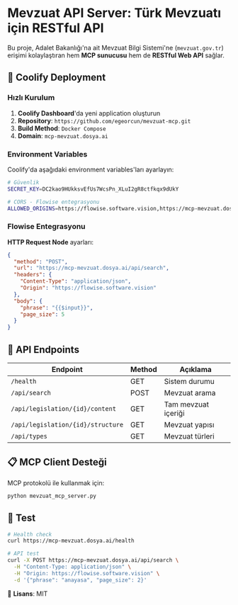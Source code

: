 # Mevzuat API Server: Türk Mevzuatı için RESTful API

Bu proje, Adalet Bakanlığı'na ait Mevzuat Bilgi Sistemi'ne (`mevzuat.gov.tr`) erişimi kolaylaştıran hem **MCP sunucusu** hem de **RESTful Web API** sağlar.

## 🚀 Coolify Deployment

### Hızlı Kurulum

1. **Coolify Dashboard**'da yeni application oluşturun
2. **Repository**: `https://github.com/egeorcun/mevzuat-mcp.git`
3. **Build Method**: `Docker Compose`
4. **Domain**: `mcp-mevzuat.dosya.ai`

### Environment Variables

Coolify'da aşağıdaki environment variables'ları ayarlayın:

```bash
# Güvenlik
SECRET_KEY=DC2kao9HUkksvEfUs7WcsPn_XLuI2gR8ctfkqx9dUkY

# CORS - Flowise entegrasyonu
ALLOWED_ORIGINS=https://flowise.software.vision,https://mcp-mevzuat.dosya.ai
```

### Flowise Entegrasyonu

**HTTP Request Node** ayarları:

```json
{
  "method": "POST",
  "url": "https://mcp-mevzuat.dosya.ai/api/search",
  "headers": {
    "Content-Type": "application/json",
    "Origin": "https://flowise.software.vision"
  },
  "body": {
    "phrase": "{{$input}}",
    "page_size": 5
  }
}
```

## 🔧 API Endpoints

| Endpoint | Method | Açıklama |
|----------|--------|----------|
| `/health` | GET | Sistem durumu |
| `/api/search` | POST | Mevzuat arama |
| `/api/legislation/{id}/content` | GET | Tam mevzuat içeriği |
| `/api/legislation/{id}/structure` | GET | Mevzuat yapısı |
| `/api/types` | GET | Mevzuat türleri |

## 📋 MCP Client Desteği

MCP protokolü ile kullanmak için:

```bash
python mevzuat_mcp_server.py
```

## 🧪 Test

```bash
# Health check
curl https://mcp-mevzuat.dosya.ai/health

# API test
curl -X POST https://mcp-mevzuat.dosya.ai/api/search \
  -H "Content-Type: application/json" \
  -H "Origin: https://flowise.software.vision" \
  -d '{"phrase": "anayasa", "page_size": 2}'
```

📜 **Lisans**: MIT
